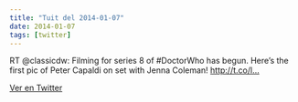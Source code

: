 ```yaml
---
title: "Tuit del 2014-01-07"
date: 2014-01-07
tags: [twitter]
---
```


RT @classicdw: Filming for series 8 of #DoctorWho has begun. Here’s the first pic of Peter Capaldi on set with Jenna Coleman! http://t.co/l…



[Ver en Twitter](https://twitter.com/i/web/status/420698611098583040)
